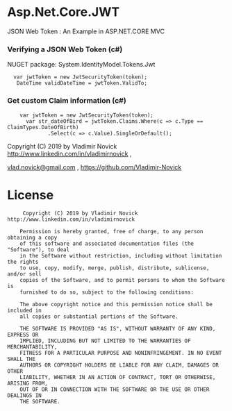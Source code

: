 # Asp.Net.Core.JWT
JSON Web Token : An Example in  ASP.NET.CORE MVC

### Verifying a JSON Web Token (c#)

NUGET package: System.IdentityModel.Tokens.Jwt

      var jwtToken = new JwtSecurityToken(token);
       DateTime validDateTime = jwtToken.ValidTo;	
       
### Get custom Claim information (c#)       
        var jwtToken = new JwtSecurityToken(token);
          var str_dateOfBird = jwtToken.Claims.Where(c => c.Type == ClaimTypes.DateOfBirth)
                 .Select(c => c.Value).SingleOrDefault();
		 
		 

Copyright (C) 2019 by Vladimir Novick http://www.linkedin.com/in/vladimirnovick , 

vlad.novick@gmail.com , https://github.com/Vladimir-Novick
		 
# License
		 
		 Copyright (C) 2019 by Vladimir Novick http://www.linkedin.com/in/vladimirnovick

		Permission is hereby granted, free of charge, to any person obtaining a copy
		of this software and associated documentation files (the "Software"), to deal
		in the Software without restriction, including without limitation the rights
		to use, copy, modify, merge, publish, distribute, sublicense, and/or sell
		copies of the Software, and to permit persons to whom the Software is
		furnished to do so, subject to the following conditions:

		The above copyright notice and this permission notice shall be included in
		all copies or substantial portions of the Software.

		THE SOFTWARE IS PROVIDED "AS IS", WITHOUT WARRANTY OF ANY KIND, EXPRESS OR
		IMPLIED, INCLUDING BUT NOT LIMITED TO THE WARRANTIES OF MERCHANTABILITY,
		FITNESS FOR A PARTICULAR PURPOSE AND NONINFRINGEMENT. IN NO EVENT SHALL THE
		AUTHORS OR COPYRIGHT HOLDERS BE LIABLE FOR ANY CLAIM, DAMAGES OR OTHER
		LIABILITY, WHETHER IN AN ACTION OF CONTRACT, TORT OR OTHERWISE, ARISING FROM,
		OUT OF OR IN CONNECTION WITH THE SOFTWARE OR THE USE OR OTHER DEALINGS IN
		THE SOFTWARE. 
